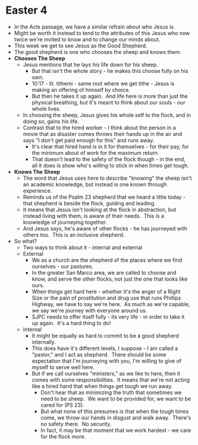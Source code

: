 # Easter 4

* In the Acts passage, we have a similar refrain about who Jesus is.
* Might be worth it instead to tend to the attributes of this Jesus who now twice we're invited to know and to change our minds about.
* This week we get to see Jesus as the Good Shepherd.
* The good shepherd is one who chooses the sheep and knows them.
* **Chooses The Sheep**
	* Jesus mentions that he lays his life down for his sheep.
		* But that isn't the whole story - he makes this choose fully on his own.
		* 10:17 - lit. tithemi - same root where we get tithe - Jesus is making an offering of himself by choice.
		* But then he takes it up again.  And life here is more than just the physical breathing, but it's meant to think about our souls - our whole lives.
	* In choosing the sheep, Jesus gives his whole self to the flock, and in doing so, gains his life.
	* Contrast that to the hired worker - I think about the person in a movie that as disaster comes throws their hands up in the air and says "I don't get paid enough for this" and runs away. 
		* It's clear that hired hand is in it for themselves - for their pay, for the minimum about of work for the maximum return.
		* That doesn't lead to the safety of the flock though - in the end, all it does is show who's willing to stick in when times get tough.
* **Knows The Sheep**
	* The word that Jesus uses here to describe "knowing" the sheep isn't an academic knowledge, but instead is one known through experience.
	* Reminds us of the Psalm 23 shepherd that we heard a little today - that shepherd is beside the flock, guiding and leading.
	* It means that Jesus isn't looking at the flock in abstraction, but instead living with them, is aware of their needs.  This is a knowledge of journeying together.
	* And Jesus says, he's aware of other flocks - he has journeyed with others too.  This is an inclusive shepherd.
* So what?
	* Two ways to think about it - internal and external
	* External
		* We as a church are the shepherd of the places where we find ourselves - our pastures.
		* In the greater San Marco area, we are called to choose and know, and serve the other flocks, not just the one that looks like ours.
		* When things get hard here - whether it's the anger of a Right Size or the pain of prostitution and drug use that runs Phillips Highway, we have to say we're here.  As much as we're capable, we say we're journey with everyone around us. 
		* SJPC needs to offer itself fully - its very life - in order to take it up again.  It's a hard thing to do! 
	* Internal
		* It might be equally as hard to commit to be a good shepherd internally.
		* This does have it's different levels, I suppose - I am called a "pastor," and I act as shepherd.  There should be some expectation that I'm journeying with you, I'm willing to give of myself to serve well here. 
		* But if we call ourselves "ministers," as we like to here, then it comes with some responsibilities.  It means that we're not acting like a hired hand that when things get tough we run away. 
			* Don't hear that as minimizing the truth that sometimes we need to be sheep.  We want to be provided for, we want to be cared for (PS 23).
			* But what none of this presumes is that when the tough times come, we throw our hands in disgust and walk away.  There's no safety there.  No security.
			* In fact, it may be that moment that we work hardest - we care for the flock more.
